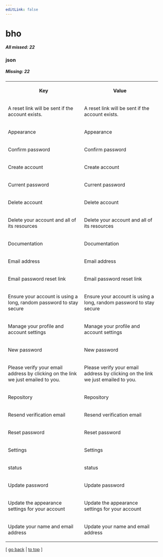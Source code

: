 ```yaml
---
editLink: false
---
```


# bho

##### All missed: 22


### json

##### Missing: 22

<table width="100%">
<tr><th width="50%">

Key

</th><th width="50%">

Value

</th></tr>
<tr><td width="50%">

A reset link will be sent if the account exists.

</td><td width="50%">

A reset link will be sent if the account exists.

</td></tr>
<tr><td width="50%">

Appearance

</td><td width="50%">

Appearance

</td></tr>
<tr><td width="50%">

Confirm password

</td><td width="50%">

Confirm password

</td></tr>
<tr><td width="50%">

Create account

</td><td width="50%">

Create account

</td></tr>
<tr><td width="50%">

Current password

</td><td width="50%">

Current password

</td></tr>
<tr><td width="50%">

Delete account

</td><td width="50%">

Delete account

</td></tr>
<tr><td width="50%">

Delete your account and all of its resources

</td><td width="50%">

Delete your account and all of its resources

</td></tr>
<tr><td width="50%">

Documentation

</td><td width="50%">

Documentation

</td></tr>
<tr><td width="50%">

Email address

</td><td width="50%">

Email address

</td></tr>
<tr><td width="50%">

Email password reset link

</td><td width="50%">

Email password reset link

</td></tr>
<tr><td width="50%">

Ensure your account is using a long, random password to stay secure

</td><td width="50%">

Ensure your account is using a long, random password to stay secure

</td></tr>
<tr><td width="50%">

Manage your profile and account settings

</td><td width="50%">

Manage your profile and account settings

</td></tr>
<tr><td width="50%">

New password

</td><td width="50%">

New password

</td></tr>
<tr><td width="50%">

Please verify your email address by clicking on the link we just emailed to you.

</td><td width="50%">

Please verify your email address by clicking on the link we just emailed to you.

</td></tr>
<tr><td width="50%">

Repository

</td><td width="50%">

Repository

</td></tr>
<tr><td width="50%">

Resend verification email

</td><td width="50%">

Resend verification email

</td></tr>
<tr><td width="50%">

Reset password

</td><td width="50%">

Reset password

</td></tr>
<tr><td width="50%">

Settings

</td><td width="50%">

Settings

</td></tr>
<tr><td width="50%">

status

</td><td width="50%">

status

</td></tr>
<tr><td width="50%">

Update password

</td><td width="50%">

Update password

</td></tr>
<tr><td width="50%">

Update the appearance settings for your account

</td><td width="50%">

Update the appearance settings for your account

</td></tr>
<tr><td width="50%">

Update your name and email address

</td><td width="50%">

Update your name and email address

</td></tr>
</table>

[ [go back](../status.md) | [to top](#) ]

